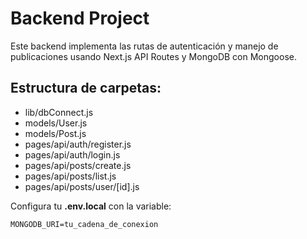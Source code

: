 # Backend Project

Este backend implementa las rutas de autenticación y manejo de publicaciones usando Next.js API Routes y MongoDB con Mongoose.

## Estructura de carpetas:
- lib/dbConnect.js
- models/User.js
- models/Post.js
- pages/api/auth/register.js
- pages/api/auth/login.js
- pages/api/posts/create.js
- pages/api/posts/list.js
- pages/api/posts/user/[id].js

Configura tu **.env.local** con la variable:
```
MONGODB_URI=tu_cadena_de_conexion
```

